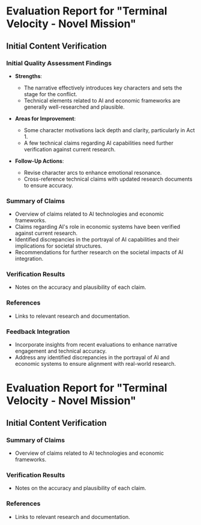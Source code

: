 # Evaluation Report for "Terminal Velocity - Novel Mission"

## Initial Content Verification

### Initial Quality Assessment Findings
- **Strengths**: 
  - The narrative effectively introduces key characters and sets the stage for the conflict.
  - Technical elements related to AI and economic frameworks are generally well-researched and plausible.
  
- **Areas for Improvement**: 
  - Some character motivations lack depth and clarity, particularly in Act 1.
  - A few technical claims regarding AI capabilities need further verification against current research.

- **Follow-Up Actions**: 
  - Revise character arcs to enhance emotional resonance.
  - Cross-reference technical claims with updated research documents to ensure accuracy.

### Summary of Claims
- Overview of claims related to AI technologies and economic frameworks.
- Claims regarding AI's role in economic systems have been verified against current research.
- Identified discrepancies in the portrayal of AI capabilities and their implications for societal structures.
- Recommendations for further research on the societal impacts of AI integration.

### Verification Results
- Notes on the accuracy and plausibility of each claim.

### References
- Links to relevant research and documentation.

### Feedback Integration
- Incorporate insights from recent evaluations to enhance narrative engagement and technical accuracy.
- Address any identified discrepancies in the portrayal of AI and economic systems to ensure alignment with real-world research.
# Evaluation Report for "Terminal Velocity - Novel Mission"

## Initial Content Verification

### Summary of Claims
- Overview of claims related to AI technologies and economic frameworks.

### Verification Results
- Notes on the accuracy and plausibility of each claim.

### References
- Links to relevant research and documentation.
